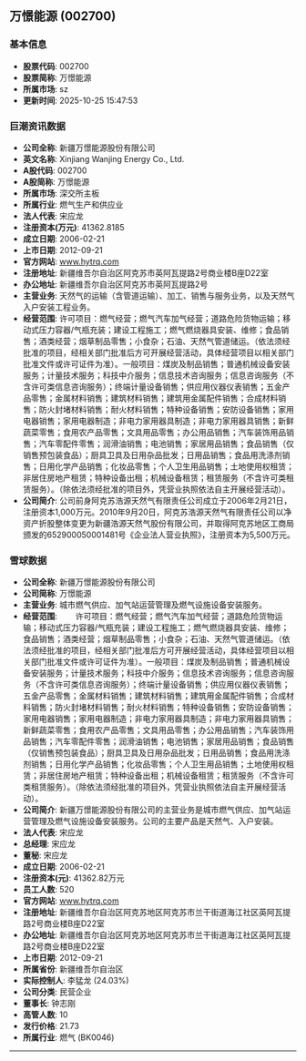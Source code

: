 ## 万憬能源 (002700)

### 基本信息

- **股票代码**: 002700
- **股票简称**: 万憬能源
- **所属市场**: sz
- **更新时间**: 2025-10-25 15:47:53

### 巨潮资讯数据

- **公司全称**: 新疆万憬能源股份有限公司
- **英文名称**: Xinjiang Wanjing Energy Co., Ltd.
- **A股代码**: 002700
- **A股简称**: 万憬能源
- **所属市场**: 深交所主板
- **所属行业**: 燃气生产和供应业
- **法人代表**: 宋应龙
- **注册资本(万元)**: 41362.8185
- **成立日期**: 2006-02-21
- **上市日期**: 2012-09-21
- **官方网站**: www.hytrq.com
- **注册地址**: 新疆维吾尔自治区阿克苏市英阿瓦提路2号商业楼B座D22室
- **办公地址**: 新疆维吾尔自治区阿克苏市英阿瓦提路2号
- **主营业务**: 天然气的运输（含管道运输）、加工、销售与服务业务，以及天然气入户安装工程业务。
- **经营范围**: 许可项目：燃气经营；燃气汽车加气经营；道路危险货物运输；移动式压力容器/气瓶充装；建设工程施工；燃气燃烧器具安装、维修；食品销售；酒类经营；烟草制品零售；小食杂；石油、天然气管道储运。（依法须经批准的项目，经相关部门批准后方可开展经营活动，具体经营项目以相关部门批准文件或许可证件为准）。一般项目：煤炭及制品销售；普通机械设备安装服务；计量技术服务；科技中介服务；信息技术咨询服务；信息咨询服务（不含许可类信息咨询服务）；终端计量设备销售；供应用仪器仪表销售；五金产品零售；金属材料销售；建筑材料销售；建筑用金属配件销售；合成材料销售；防火封堵材料销售；耐火材料销售；特种设备销售；安防设备销售；家用电器销售；家用电器制造；非电力家用器具制造；非电力家用器具销售；新鲜蔬菜零售；食用农产品零售；文具用品零售；办公用品销售；汽车装饰用品销售；汽车零配件零售；润滑油销售；电池销售；家居用品销售；食品销售（仅销售预包装食品）；厨具卫具及日用杂品批发；日用品销售；食品用洗涤剂销售；日用化学产品销售；化妆品零售；个人卫生用品销售；土地使用权租赁；非居住房地产租赁；特种设备出租；机械设备租赁；租赁服务（不含许可类租赁服务）。（除依法须经批准的项目外，凭营业执照依法自主开展经营活动）。
- **公司简介**: 公司前身阿克苏浩源天然气有限责任公司成立于2006年2月21日，注册资本1,000万元。2010年9月20日，阿克苏浩源天然气有限责任公司以净资产折股整体变更为新疆浩源天然气股份有限公司，并取得阿克苏地区工商局颁发的652900050001481号《企业法人营业执照》，注册资本为5,500万元。

### 雪球数据

- **公司全称**: 新疆万憬能源股份有限公司
- **公司简称**: 万憬能源
- **主营业务**: 城市燃气供应、加气站运营管理及燃气设施设备安装服务。
- **经营范围**: 　　许可项目：燃气经营；燃气汽车加气经营；道路危险货物运输；移动式压力容器/气瓶充装；建设工程施工；燃气燃烧器具安装、维修；食品销售；酒类经营；烟草制品零售；小食杂；石油、天然气管道储运。（依法须经批准的项目，经相关部门批准后方可开展经营活动，具体经营项目以相关部门批准文件或许可证件为准）。一般项目：煤炭及制品销售；普通机械设备安装服务；计量技术服务；科技中介服务；信息技术咨询服务；信息咨询服务（不含许可类信息咨询服务）；终端计量设备销售；供应用仪器仪表销售；五金产品零售；金属材料销售；建筑材料销售；建筑用金属配件销售；合成材料销售；防火封堵材料销售；耐火材料销售；特种设备销售；安防设备销售；家用电器销售；家用电器制造；非电力家用器具制造；非电力家用器具销售；新鲜蔬菜零售；食用农产品零售；文具用品零售；办公用品销售；汽车装饰用品销售；汽车零配件零售；润滑油销售；电池销售；家居用品销售；食品销售（仅销售预包装食品）；厨具卫具及日用杂品批发；日用品销售；食品用洗涤剂销售；日用化学产品销售；化妆品零售；个人卫生用品销售；土地使用权租赁；非居住房地产租赁；特种设备出租；机械设备租赁；租赁服务（不含许可类租赁服务）。（除依法须经批准的项目外，凭营业执照依法自主开展经营活动）。
- **公司简介**: 新疆万憬能源股份有限公司的主营业务是城市燃气供应、加气站运营管理及燃气设施设备安装服务。公司的主要产品是天然气、入户安装。
- **法人代表**: 宋应龙
- **总经理**: 宋应龙
- **董秘**: 宋应龙
- **成立日期**: 2006-02-21
- **注册资本(元)**: 41362.82万元
- **员工人数**: 520
- **官方网站**: www.hytrq.com
- **注册地址**: 新疆维吾尔自治区阿克苏地区阿克苏市兰干街道海江社区英阿瓦提路2号商业楼B座D22室
- **办公地址**: 新疆维吾尔自治区阿克苏地区阿克苏市兰干街道海江社区英阿瓦提路2号商业楼B座D22室
- **上市日期**: 2012-09-21
- **所属省份**: 新疆维吾尔自治区
- **实际控制人**: 李猛龙 (24.03%)
- **公司分类**: 民营企业
- **董事长**: 钟志刚
- **高管人数**: 10
- **发行价格**: 21.73
- **所属行业**: 燃气 (BK0046)

---